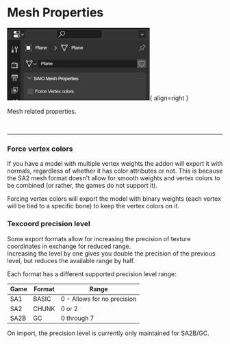 # Mesh Properties
![](../../img/ui_mesh_properties.png){ align=right }

Mesh related properties.

<br clear="right"/>

---

### Force vertex colors
If you have a model with multiple vertex weights the addon will export it with normals, regardless of whether it has color attributes or not. This is because the SA2 mesh format doesn't allow for smooth weights and vertex colors to be combined (or rather, the games do not support it).

Forcing vertex colors will export the model with binary weights (each vertex will be tied to a specific bone) to keep the vertex colors on it.

### Texcoord precision level
Some export formats allow for increasing the precision of texture coordinates in exchange for reduced range.
<br/> Increasing the level by one gives you double the precision of the previous level, but reduces the available range by half.

Each format has a different supported precision level range:

| Game 	| Format 	| Range                       	|
|------	|--------	|-----------------------------	|
| SA1  	| BASIC  	| 0 - Allows for no precision 	|
| SA2  	| CHUNK  	| 0 or 2                      	|
| SA2B 	| GC     	| 0 through 7                 	|

On import, the precision level is currently only maintained for SA2B/GC.